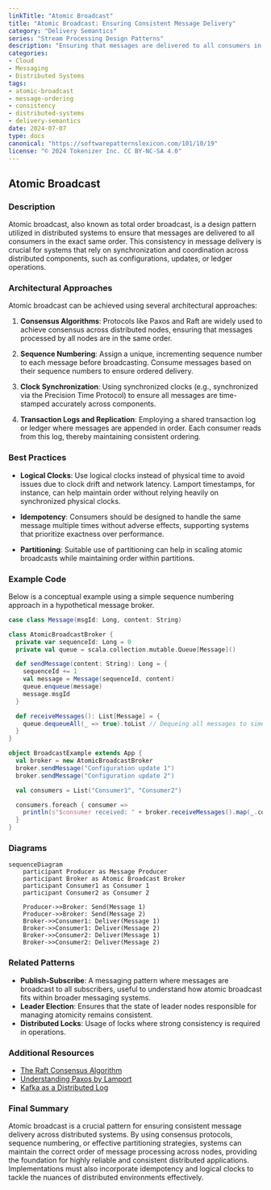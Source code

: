 ```yaml
---
linkTitle: "Atomic Broadcast"
title: "Atomic Broadcast: Ensuring Consistent Message Delivery"
category: "Delivery Semantics"
series: "Stream Processing Design Patterns"
description: "Ensuring that messages are delivered to all consumers in the same order atomically."
categories:
- Cloud
- Messaging
- Distributed Systems
tags:
- atomic-broadcast
- message-ordering
- consistency
- distributed-systems
- delivery-semantics
date: 2024-07-07
type: docs
canonical: "https://softwarepatternslexicon.com/101/10/19"
license: "© 2024 Tokenizer Inc. CC BY-NC-SA 4.0"
---
```


## Atomic Broadcast

### Description

Atomic broadcast, also known as total order broadcast, is a design pattern utilized in distributed systems to ensure that messages are delivered to all consumers in the exact same order. This consistency in message delivery is crucial for systems that rely on synchronization and coordination across distributed components, such as configurations, updates, or ledger operations.

### Architectural Approaches

Atomic broadcast can be achieved using several architectural approaches:

1. **Consensus Algorithms**: Protocols like Paxos and Raft are widely used to achieve consensus across distributed nodes, ensuring that messages processed by all nodes are in the same order.

2. **Sequence Numbering**: Assign a unique, incrementing sequence number to each message before broadcasting. Consume messages based on their sequence numbers to ensure ordered delivery.

3. **Clock Synchronization**: Using synchronized clocks (e.g., synchronized via the Precision Time Protocol) to ensure all messages are time-stamped accurately across components.

4. **Transaction Logs and Replication**: Employing a shared transaction log or ledger where messages are appended in order. Each consumer reads from this log, thereby maintaining consistent ordering.

### Best Practices

- **Logical Clocks**: Use logical clocks instead of physical time to avoid issues due to clock drift and network latency. Lamport timestamps, for instance, can help maintain order without relying heavily on synchronized physical clocks.

- **Idempotency**: Consumers should be designed to handle the same message multiple times without adverse effects, supporting systems that prioritize exactness over performance.

- **Partitioning**: Suitable use of partitioning can help in scaling atomic broadcasts while maintaining order within partitions.

### Example Code

Below is a conceptual example using a simple sequence numbering approach in a hypothetical message broker.

```scala
case class Message(msgId: Long, content: String)

class AtomicBroadcastBroker {
  private var sequenceId: Long = 0
  private val queue = scala.collection.mutable.Queue[Message]()

  def sendMessage(content: String): Long = {
    sequenceId += 1
    val message = Message(sequenceId, content)
    queue.enqueue(message)
    message.msgId
  }

  def receiveMessages(): List[Message] = {
    queue.dequeueAll(_ => true).toList // Dequeing all messages to simulate broadcasting
  }
}

object BroadcastExample extends App {
  val broker = new AtomicBroadcastBroker
  broker.sendMessage("Configuration update 1")
  broker.sendMessage("Configuration update 2")

  val consumers = List("Consumer1", "Consumer2")

  consumers.foreach { consumer =>
    println(s"$consumer received: " + broker.receiveMessages().map(_.content).mkString(", "))
  }
}
```

### Diagrams

```mermaid
sequenceDiagram
    participant Producer as Message Producer
    participant Broker as Atomic Broadcast Broker
    participant Consumer1 as Consumer 1
    participant Consumer2 as Consumer 2

    Producer->>Broker: Send(Message 1)
    Producer->>Broker: Send(Message 2)
    Broker->>Consumer1: Deliver(Message 1)
    Broker->>Consumer1: Deliver(Message 2)
    Broker->>Consumer2: Deliver(Message 1)
    Broker->>Consumer2: Deliver(Message 2)
```

### Related Patterns

- **Publish-Subscribe**: A messaging pattern where messages are broadcast to all subscribers, useful to understand how atomic broadcast fits within broader messaging systems.
- **Leader Election**: Ensures that the state of leader nodes responsible for managing atomicity remains consistent.
- **Distributed Locks**: Usage of locks where strong consistency is required in operations.

### Additional Resources

- [The Raft Consensus Algorithm](https://raft.github.io/)
- [Understanding Paxos by Lamport](http://research.microsoft.com/en-us/um/people/lamport/pubs/paxos-simple.pdf)
- [Kafka as a Distributed Log](https://kafka.apache.org/documentation/streams/)

### Final Summary

Atomic broadcast is a crucial pattern for ensuring consistent message delivery across distributed systems. By using consensus protocols, sequence numbering, or effective partitioning strategies, systems can maintain the correct order of message processing across nodes, providing the foundation for highly reliable and consistent distributed applications. Implementations must also incorporate idempotency and logical clocks to tackle the nuances of distributed environments effectively.
